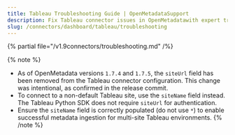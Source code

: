 ```yaml
---
title: Tableau Troubleshooting Guide | OpenMetadataSupport
description: Fix Tableau connector issues in OpenMetadatawith expert troubleshooting guides. Resolve common errors, connection problems, and data ingestion failures fast.
slug: /connectors/dashboard/tableau/troubleshooting
---
```



{% partial file="/v1.9connectors/troubleshooting.md" /%}

{% note %}
- As of OpenMetadata versions `1.7.4` and `1.7.5`, the `siteUrl` field has been removed from the Tableau connector configuration. This change was intentional, as confirmed in the release commit.  
- To connect to a non-default Tableau site, use the `siteName` field instead. The Tableau Python SDK does not require `siteUrl` for authentication.  
- Ensure the `siteName` field is correctly populated (do not use `*`) to enable successful metadata ingestion for multi-site Tableau environments.
{% /note %}
